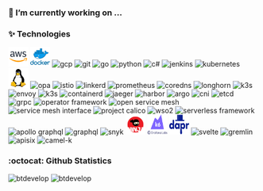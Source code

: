 ### 🔭 I’m currently working on ...

<!--
**BTDevelop/btdevelop** is a ✨ _special_ ✨ repository because its `README.md` (this file) appears on your GitHub profile.

Here are some ideas to get you started:

- 🔭 I’m currently working on ...
- 🌱 I’m currently learning ...
- 👯 I’m looking to collaborate on ...
- 🤔 I’m looking for help with ...
- 💬 Ask me about ...
- 📫 How to reach me: ...
- 😄 Pronouns: ...
- ⚡ Fun fact: ...
-->

### ✨ Technologies
<p align="left" color="white">
<img src="https://github.com/github/explore/raw/main/topics/aws/aws.png" alt="aws" width="40" height="40" title="aws" />
<img src="https://github.com/github/explore/raw/main/topics/docker/docker.png" alt="docker" width="40" height="40" title="docker" />
<img src="https://www.vectorlogo.zone/logos/google_cloud/google_cloud-icon.svg" alt="gcp" width="40" height="40" title="gcp" />
<img src="https://www.vectorlogo.zone/logos/git-scm/git-scm-icon.svg" alt="git" width="40" height="40" title="git"/>
<img src="https://github.com/abranhe/programming-languages-logos/blob/master/src/go/go.png" alt="go" width="40" height="40" title="golang" />
<img src="https://github.com/abranhe/programming-languages-logos/blob/master/src/python/python.png" alt="python" width="40" height="40" title="python" />
<img src="https://github.com/abranhe/programming-languages-logos/blob/master/src/csharp/csharp.png" alt="c#" width="40" height="40" title="c#" />
<img src="https://www.vectorlogo.zone/logos/jenkins/jenkins-icon.svg" alt="jenkins" width="40" height="40" title="jenkins"/>
<img src="https://cncf-branding.netlify.app/img/projects/kubernetes/icon/color/kubernetes-icon-color.png" alt="kubernetes" width="40" height="40" title="kubernetes"/>
<img src="https://github.com/github/explore/raw/main/topics/linux/linux.png" alt="linux" width="40" height="40" title="linux"/>
<img src="https://cncf-branding.netlify.app/img/projects/opa/icon/color/opa-icon-color.png" alt="opa" width="40" height="40" title="opa"/>
<img src="https://camo.githubusercontent.com/bd5b74426b7087fe4c8568458993dfff11001c3b9f0a2483e1da43650cbe0672/68747470733a2f2f7777772e766563746f726c6f676f2e7a6f6e652f6c6f676f732f697374696f696f2f697374696f696f2d69636f6e2e737667" alt="istio" width="40" height="40" title="istio"/>
<img src="https://cncf-branding.netlify.app/img/projects/linkerd/icon/color/linkerd-icon-color.png" alt="linkerd" width="40" height="40" title="linkerd"/>
<img src="https://cncf-branding.netlify.app/img/projects/prometheus/icon/color/prometheus-icon-color.png" alt="prometheus" width="40" height="40" title="prometheus"/>
<img src="https://cncf-branding.netlify.app/img/projects/coredns/icon/color/coredns-icon-color.png" alt="coredns" width="40" height="40" title="coredns"/>
<img src="https://cncf-branding.netlify.app/img/projects/longhorn/icon/color/longhorn-icon-color.png" alt="longhorn" width="40" height="40" title="longhorn"/>
<img src="https://cncf-branding.netlify.app/img/projects/k3s/icon/color/k3s-icon-color.png" alt="k3s" width="40" height="40" title="k3s"/>
<img src="https://cncf-branding.netlify.app/img/projects/envoy/icon/color/envoy-icon-color.svg" alt="envoy" width="40" height="40" title="envoy"/>
<img src="https://cncf-branding.netlify.app/img/projects/helm/icon/color/helm-icon-color.svg" alt="k3s" width="40" height="40" title="helm" />
<img src="https://cncf-branding.netlify.app/img/projects/containerd/icon/white/containerd-icon-white.svg" alt="containerd" width="40" height="40" title="containerd" />
<img src="https://cncf-branding.netlify.app/img/projects/jaeger/stacked/white/jaeger-stacked-white.svg" alt="jaeger" width="40" height="40" title="jaeger" />
<img src="https://cncf-branding.netlify.app/img/projects/harbor/icon/color/harbor-icon-color.svg" alt="harbor" width="40" height="40" title="harbor" />
<img src="https://cncf-branding.netlify.app/img/projects/argo/icon/color/argo-icon-color.svg" alt="argo" width="40" height="40" title="argo" />
<img src="https://cncf-branding.netlify.app/img/projects/cni/icon/color/cni-icon-color.svg" alt="cni" width="40" height="40" title="cni" />
<img src="https://cncf-branding.netlify.app/img/projects/etcd/icon/color/etcd-icon-color.svg" alt="etcd" width="40" height="40" title="etcd" />
<img src="https://cncf-branding.netlify.app/img/projects/grpc/stacked/color/grpc-stacked-color.svg" alt="grpc" width="40" height="40" title="grpc"/>
<img src="https://cncf-branding.netlify.app/img/projects/operatorframework/icon/color/operatorframework-icon-color.svg" alt="operator framework" width="40" height="40" title="operator framework" />
<img src="https://cncf-branding.netlify.app/img/projects/openservicemesh/icon/color/openservicemesh-icon-color.svg" alt="open service mesh" width="40" height="40" title="open service mesh"/>
<img src="https://cncf-branding.netlify.app/img/projects/servicemeshinterface/icon/color/servicemeshinterface-icon-color.svg" alt="service mesh interface" width="40" height="40" title="service mesh interface" />
<img src="https://avatars.githubusercontent.com/u/12304728?s=200&v=4" alt="project calico" width="40" height="40" title="project calico" />
<img src="https://avatars.githubusercontent.com/u/14270641?s=200&v=4" alt="wso2" width="40" height="40" title="wso2" />
<img src="https://avatars.githubusercontent.com/u/13742415?s=200&v=4" alt="serverless framework" width="40" height="40" title="serverless framework" /> 
<img src="https://avatars.githubusercontent.com/u/17189275?s=200&v=4" alt="apollo graphql" width="40" height="40" title="apollo graphql" /> 
<img src="https://avatars.githubusercontent.com/u/12972006?s=200&v=4" alt="graphql" width="40" height="40" title="graphql" /> 
<img src="https://avatars.githubusercontent.com/u/12959162?s=200&v=4" alt="snyk" width="40" height="40" title="snyk" /> 
<img src="https://raw.githubusercontent.com/BTDevelop/ninja/main/img/logo.png" alt="ninja" width="40" height="40" title="ninja" />
<img src="https://raw.githubusercontent.com/grafana/k6/master/assets/k6-logo-with-grafana.svg" alt="k6" width="40" height="40" title="k6" />
<img src="https://raw.githubusercontent.com/dapr/dapr/master/img/dapr_logo.svg" alt="dapr" width="40" height="40" title="dapr" />
<img src="https://avatars.githubusercontent.com/u/23617963?s=200&v=4" alt="svelte" width="40" height="40" title="svelte" />
<img src="https://avatars.githubusercontent.com/u/39844221?s=200&v=4" alt="gremlin" width="40" height="40" title="gremlin"/>
<img
src="https://camo.githubusercontent.com/e31595f11b4de884b12a495de8539acaeaadfc03af70cd390742e11e52c12706/68747470733a2f2f73766e2e6170616368652e6f72672f7265706f732f6173662f636f6d6465762f70726f6a6563742d6c6f676f732f6f726967696e616c732f6170697369782e737667" alt="apisix" width="40" height="40" title="apisix"/>
<img src="https://encrypted-tbn0.gstatic.com/images?q=tbn:ANd9GcTM-KzsrXDMH5L8YS8Pr-7CZrO-qchz94J1dg&usqp=CAU" alt="camel-k" width="40" height="40" title="camel-k"
</p>

### :octocat: Github Statistics
<p align="left">
<img  src="https://github-readme-stats.vercel.app/api?username=btdevelop&show_icons=true&theme=radical" alt="btdevelop" width="400" height="150" />
<img src="https://github-readme-stats.vercel.app/api/top-langs/?username=btdevelop&layout=compact&hide=html&theme=radical" alt="btdevelop" width="400" height="150" padding-left: 0px;/>
</p>
